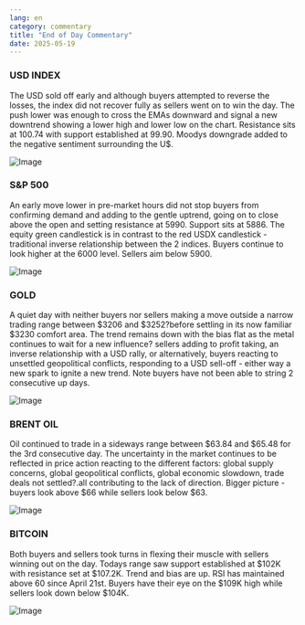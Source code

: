 ```yaml
---
lang: en
category: commentary
title: "End of Day Commentary"
date: 2025-05-19
---
```


### USD INDEX

The USD sold off early and although buyers attempted to reverse the losses, the index did not recover fully as sellers went on to win the day. The push lower was enough to cross the EMAs downward and signal a new downtrend showing a lower high and lower low on the chart. Resistance sits at 100.74 with support established at 99.90. Moodys downgrade added to the negative sentiment surrounding the U$.

![Image](https://markleighedu.github.io/img/May-2025/19-May-2025/usdindex.jpg)

### S&P 500

An early move lower in pre-market hours did not stop buyers from confirming demand and adding to the gentle uptrend, going on to close above the open and setting resistance at 5990. Support sits at 5886. The equity green candlestick is in contrast to the red USDX candlestick - traditional inverse relationship between the 2 indices. Buyers continue to look higher at the 6000 level. Sellers aim below 5900.

![Image](https://markleighedu.github.io/img/May-2025/19-May-2025/sp500.jpg)

### GOLD

A quiet day with neither buyers nor sellers making a move outside a narrow trading range between $3206 and $3252?before settling in its now familiar $3230 comfort area. The trend remains down with the bias flat as the metal continues to wait for a new influence? sellers adding to profit taking, an inverse relationship with a USD rally, or alternatively, buyers reacting to unsettled geopolitical conflicts, responding to a USD sell-off - either way a new spark to ignite a new trend. Note buyers have not been able to string 2 consecutive up days.

![Image](https://markleighedu.github.io/img/May-2025/19-May-2025/gold.jpg)

### BRENT OIL

Oil continued to trade in a sideways range between $63.84 and $65.48 for the 3rd consecutive day. The uncertainty in the market continues to be reflected in price action reacting to the different factors: global supply concerns, global geopolitical conflicts, global economic slowdown, trade deals not settled?.all contributing to the lack of direction. Bigger picture - buyers look above $66 while sellers look below $63.

![Image](https://markleighedu.github.io/img/May-2025/19-May-2025/brentoil.jpg)

### BITCOIN

Both buyers and sellers took turns in flexing their muscle with sellers winning out on the day. Todays range saw support established at $102K with resistance set at $107.2K. Trend and bias are up. RSI has maintained above 60 since April 21st. Buyers have their eye on the $109K high while sellers look down below $104K.  

![Image](https://markleighedu.github.io/img/May-2025/19-May-2025/bitcoin.jpg)


